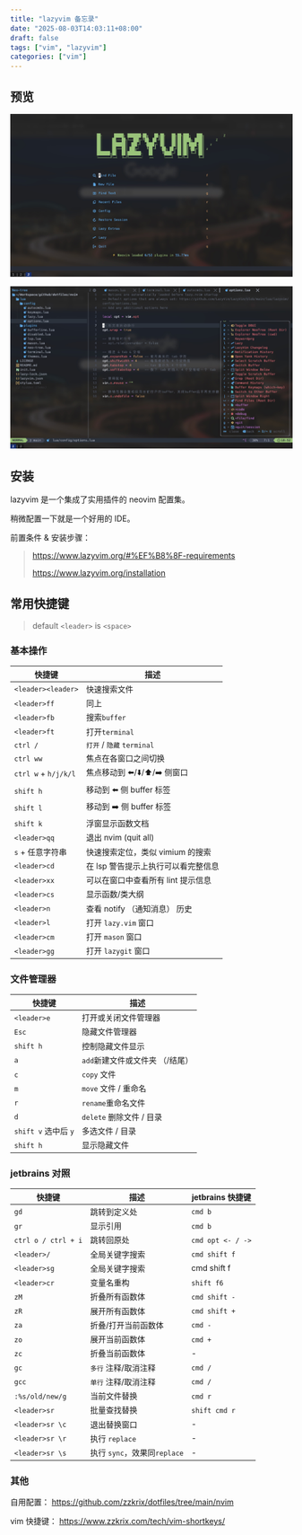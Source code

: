 ```yaml
---
title: "lazyvim 备忘录"
date: "2025-08-03T14:03:11+08:00"
draft: false
tags: ["vim", "lazyvim"]
categories: ["vim"]
---
```


## 预览

![](https://raw.githubusercontent.com/zzkrix/blog-images/main/assets/2025-08-03-18-55-05-Azmm13.jpg)

![](https://raw.githubusercontent.com/zzkrix/blog-images/main/assets/2025-08-03-18-52-57-FJ05Cf.jpg)

## 安装

lazyvim 是一个集成了实用插件的 neovim 配置集。

稍微配置一下就是一个好用的 IDE。

前置条件 & 安装步骤：

> <https://www.lazyvim.org/#%EF%B8%8F-requirements>
>
> <https://www.lazyvim.org/installation>

## 常用快捷键

> default `<leader>` is `<space>`

### 基本操作

| 快捷键               | 描述                                |
| -------------------- | ----------------------------------- |
| `<leader><leader>`   | 快速搜索文件                        |
| `<leader>ff`         | 同上                                |
| `<leader>fb`         | 搜索`buffer`                        |
| `<leader>ft`         | 打开`terminal`                      |
| `ctrl /`             | `打开` / `隐藏` `terminal`          |
| `ctrl ww`            | 焦点在各窗口之间切换                |
| `ctrl w` + `h/j/k/l` | 焦点移动到 ⬅️/⬇️/⬆️/➡️ 侧窗口       |
| `shift h`            | 移动到 ⬅️ 侧 buffer 标签            |
| `shift l`            | 移动到 ➡️ 侧 buffer 标签            |
| `shift k`            | 浮窗显示函数文档                    |
| `<leader>qq`         | 退出 nvim (quit all)                |
| `s` + 任意字符串     | 快速搜索定位，类似 vimium 的搜索    |
| `<leader>cd`         | 在 lsp 警告提示上执行可以看完整信息 |
| `<leader>xx`         | 可以在窗口中查看所有 lint 提示信息  |
| `<leader>cs`         | 显示函数/类大纲                     |
| `<leader>n`          | 查看 notify （通知消息） 历史       |
| `<leader>l`          | 打开 `lazy.vim` 窗口                |
| `<leader>cm`         | 打开 `mason` 窗口                   |
| `<leader>gg`         | 打开 `lazygit` 窗口                 |

### 文件管理器

| 快捷键               | 描述                            |
| -------------------- | ------------------------------- |
| `<leader>e`          | 打开或关闭文件管理器            |
| `Esc`                | 隐藏文件管理器                  |
| `shift h`            | 控制隐藏文件显示                |
| `a`                  | `add`新建文件或文件夹 （/结尾） |
| `c`                  | `copy` 文件                     |
| `m`                  | `move` 文件 / 重命名            |
| `r`                  | `rename`重命名文件              |
| `d`                  | `delete` 删除文件 / 目录        |
| `shift v` 选中后 `y` | 多选文件 / 目录                 |
| `shift h`            | 显示隐藏文件                    |

### jetbrains 对照

| 快捷键              | 描述                         | jetbrains 快捷键  |
| ------------------- | ---------------------------- | ----------------- |
| `gd`                | 跳转到定义处                 | `cmd b`           |
| `gr`                | 显示引用                     | `cmd b`           |
| `ctrl o / ctrl + i` | 跳转回原处                   | `cmd opt <- / ->` |
| `<leader>/`<br>     | 全局关键字搜索               | `cmd shift f`     |
| `<leader>sg`        | 全局关键字搜索               | cmd shift f       |
| `<leader>cr`        | 变量名重构                   | `shift f6`        |
| `zM`                | 折叠所有函数体               | `cmd shift -`     |
| `zR`                | 展开所有函数体               | `cmd shift +`     |
| `za`                | 折叠/打开当前函数体          | `cmd -`           |
| `zo`                | 展开当前函数体               | `cmd +`           |
| `zc`                | 折叠当前函数体               | -                 |
| `gc`                | `多行` 注释/取消注释         | `cmd /`           |
| `gcc`               | `单行` 注释/取消注释         | `cmd /`           |
| `:%s/old/new/g`     | 当前文件替换                 | `cmd r`           |
| `<leader>sr`        | 批量查找替换                 | `shift cmd r`     |
| `<leader>sr \c`     | 退出替换窗口                 | -                 |
| `<leader>sr \r`     | 执行 `replace`               | -                 |
| `<leader>sr \s`     | 执行 `sync`，效果同`replace` | -                 |

### 其他

自用配置： <https://github.com/zzkrix/dotfiles/tree/main/nvim>

vim 快捷键： <https://www.zzkrix.com/tech/vim-shortkeys/>

